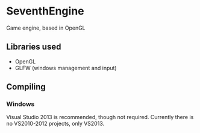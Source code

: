 SeventhEngine
=============

Game engine, based in OpenGL

Libraries used
--------------

- OpenGL
- GLFW (windows management and input)


Compiling
---------

### Windows

Visual Studio 2013 is recommended, though not required. Currently there is no VS2010-2012 projects, only VS2013.
